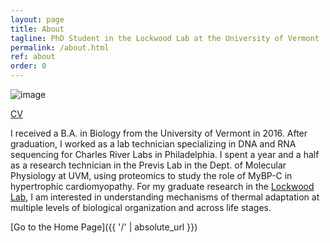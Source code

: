 ```yaml
---
layout: page
title: About
tagline: PhD Student in the Lockwood Lab at the University of Vermont
permalink: /about.html
ref: about
order: 0
---
```


![image](https://avatars1.githubusercontent.com/u/46583297?s=400&u=6b21ff0e8eef76f218073d585cea45a254af0c65&v=4)

[CV](CV/tsoleary_cv_2019.pdf)

I received a B.A. in Biology from the University of Vermont in 2016. After graduation, I worked as a lab technician specializing in DNA and RNA sequencing for Charles River Labs in Philadelphia. I spent a year and a half as a research technician in the Previs Lab in the Dept. of Molecular Physiology at UVM, using proteomics to study the role of MyBP-C in hypertrophic cardiomyopathy. For my graduate research in the [Lockwood Lab](https://lockwoodlab.weebly.com/), I am interested in understanding mechanisms of thermal adaptation at multiple levels of biological organization and across life stages.

[Go to the Home Page]({{ '/' | absolute_url }})
